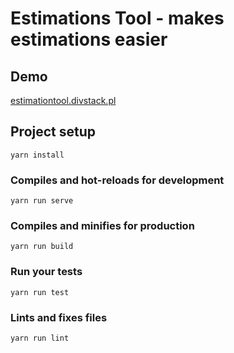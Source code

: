# Estimations Tool - makes estimations easier

## Demo
[estimationtool.divstack.pl](http://estimationtool.divstack.pl/)


## Project setup
```
yarn install
```

### Compiles and hot-reloads for development
```
yarn run serve
```

### Compiles and minifies for production
```
yarn run build
```

### Run your tests
```
yarn run test
```

### Lints and fixes files
```
yarn run lint
```

